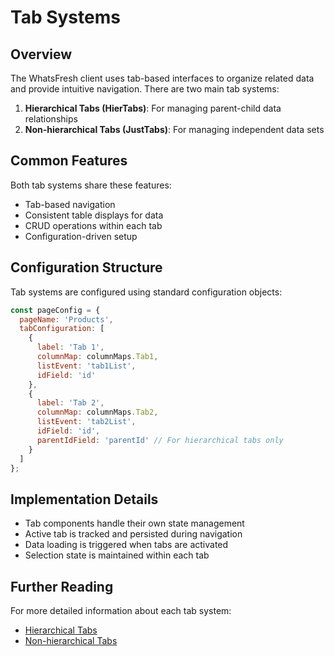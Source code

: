 # Tab Systems

## Overview

The WhatsFresh client uses tab-based interfaces to organize related data and provide intuitive navigation. There are two main tab systems:

1. **Hierarchical Tabs (HierTabs)**: For managing parent-child data relationships
2. **Non-hierarchical Tabs (JustTabs)**: For managing independent data sets

## Common Features

Both tab systems share these features:

- Tab-based navigation
- Consistent table displays for data
- CRUD operations within each tab
- Configuration-driven setup

## Configuration Structure

Tab systems are configured using standard configuration objects:

```javascript
const pageConfig = {
  pageName: 'Products',
  tabConfiguration: [
    {
      label: 'Tab 1',
      columnMap: columnMaps.Tab1,
      listEvent: 'tab1List',
      idField: 'id'
    },
    {
      label: 'Tab 2',
      columnMap: columnMaps.Tab2,
      listEvent: 'tab2List',
      idField: 'id',
      parentIdField: 'parentId' // For hierarchical tabs only
    }
  ]
};
```

## Implementation Details

- Tab components handle their own state management
- Active tab is tracked and persisted during navigation
- Data loading is triggered when tabs are activated
- Selection state is maintained within each tab

## Further Reading

For more detailed information about each tab system:

- [Hierarchical Tabs](hier-tabs.md)
- [Non-hierarchical Tabs](just-tabs.md)
